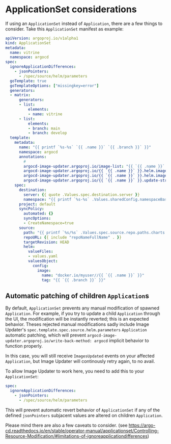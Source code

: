 # ApplicationSet considerations

If using an `ApplicationSet` instead of `Application`, there are a few things to consider. Take this `ApplicationSet` manifest as example:

```yaml
apiVersion: argoproj.io/v1alpha1
kind: ApplicationSet
metadata:
  name: vitrine
  namespace: argocd
spec:
  ignoreApplicationDifferences:
    - jsonPointers:
      - /spec/source/helm/parameters
  goTemplate: true
  goTemplateOptions: ["missingkey=error"]
  generators:
  - matrix:
      generators:
      - list:
          elements:
          - name: vitrine
      - list:
          elements:
          - branch: main
          - branch: develop
  template:
    metadata:
      name: "{{ printf `%s-%s` `{{ .name }}` `{{ .branch }}` }}"
      namespace: argocd
      annotations:
        #
        argocd-image-updater.argoproj.io/image-list: "{{ `{{ .name }}` }}=docker.io/myuser/{{ `{{ .name }}` }}:{{ `{{ .branch }}` }}"
        argocd-image-updater.argoproj.io/{{ `{{ .name }}` }}.helm.image-name: config.image.name
        argocd-image-updater.argoproj.io/{{ `{{ .name }}` }}.helm.image-tag: config.image.tag
        argocd-image-updater.argoproj.io/{{ `{{ .name }}` }}.update-strategy: digest
    spec:
      destination:
        server: {{ quote .Values.spec.destination.server }}
        namespace: "{{ printf `%s-%s` .Values.sharedConfig.namespaceBase `{{ .branch }}` }}"
      project: default
      syncPolicy:
        automated: {}
        syncOptions:
        - CreateNamespace=true
      source:
        path: "{{ printf `%s/%s` .Values.spec.source.repo.paths.charts `{{ .name }}` }}"
        repoURL: {{ include "repoNameFullName" . }}
        targetRevision: HEAD
        helm:
          valueFiles:
          - values.yaml
          valuesObject:
            config:
              image:
                name: "docker.io/myuser//{{ `{{ .name }}` }}"
                tag: "{{ `{{ .branch }}` }}"
```

## Automatic patching of children `Application`s

By default, `ApplicationSet` prevents any manual modification of spawned `Application`. For example, if you try to update a child `Application` through the UI, the modification will be instantly reverted; this is an expected behavior. 
Theses rejected manual modifications sadly include Image Updater's `spec.template.spec.source.helm.parameters` `Application` automatic patching, which will prevent `argocd-image-updater.argoproj.io/write-back-method: argocd` implicit behavior to function properly.

In this case, you will still receive `ImagesUpdated` events on your affected `Application`, but Image Updater will continously retry again, to no avail.

To allow Image Updater to work here, you need to add this to your `ApplicationSet`:

```yaml
spec:
  ignoreApplicationDifferences:
    - jsonPointers:
      - /spec/source/helm/parameters
```

This will prevent automatic revert behavior of `ApplicationSet` if any of the defined `jsonPointers` subjacent values are altered on children `Application`.

Please mind there are also a few caveats to consider. (see https://argo-cd.readthedocs.io/en/stable/operator-manual/applicationset/Controlling-Resource-Modification/#limitations-of-ignoreapplicationdifferences)
